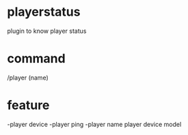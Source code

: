 # playerstatus
plugin to know player status

# command

/player (name)
  
  # feature
  
  -player device
  -player ping
  -player name
  player device model
